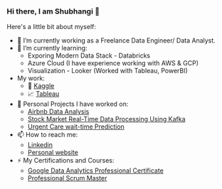 ### Hi there, I am Shubhangi 👋

<!--
**svshimpi/svshimpi** is a ✨ _special_ ✨ repository because its `README.md` (this file) appears on your GitHub profile. -->

Here's a little bit about myself:

* 🔭 I’m currently working as a Freelance Data Engineer/ Data Analyst. 
* 🌱 I’m currently learning: 
   * Exporing Modern Data Stack - Databricks
   * Azure Cloud (I have experience working with AWS & GCP)
   * Visualization - Looker (Worked with Tableau, PowerBI)
* My work:
  * 🔷 [Kaggle](kaggle.com)
  * 📈 [Tableau](https://www.tableau.com/)
* 🤘 Personal Projects I have worked on:
  * [Airbnb Data Analysis](https://github.com/svshimpi/Car-Insurance-Claim-Analysis)
  * [Stock Market Real-Time Data Processing Using Kafka](https://github.com/svshimpi/Car-Insurance-Claim-Analysis)
  * [Urgent Care wait-time Prediction](https://github.com/svshimpi/Car-Insurance-Claim-Analysis)
* 📫 How to reach me: 
  * [Linkedin](https://www.linkedin.com/in/sshimpi/)
  * [Personal website](sshimpi.com)
* ⚡ My Certifications and Courses: 
  * [Google Data Analytics Professional Certificate](https://www.coursera.org/account/accomplishments/professional-cert/7VTDNNFRZDTN)
  * [Professional Scrum Master](https://www.scrum.org/certificates/650148)

